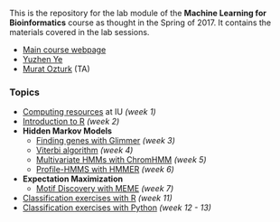 This is the repository for the lab module of the **Machine Learning for Bioinformatics** course as thought in the Spring of 2017.
It contains the materials covered in the lab sessions.

  * [Main course webpage](http://homes.soic.indiana.edu/classes/spring2017/info/i529-yye/index.php)
  * [Yuzhen Ye](http://homes.soic.indiana.edu/yye/lab/index.php)
  * [Murat Ozturk](http://murat.littleblack.fish) (TA)


### Topics

  * [Computing resources](computing/) at IU *(week 1)*
  * [Introduction to R](R-intro/) *(week 2)*
  * **Hidden Markov Models**
    * [Finding genes with Glimmer](Glimmer/) *(week 3)*
    * [Viterbi algorithm](viterbi/) *(week 4)*
    * [Multivariate HMMs with ChromHMM](ChromHMM/) *(week 5)*
    * [Profile-HMMS with HMMER](HMMER/) *(week 6)*
  * **Expectation Maximization**
    * [Motif Discovery with MEME](MEME/) *(week 7)*
  * [Classification exercises with R](R-MachineLearning/) *(week 11)*
  * [Classification exercises with Python](Python-MachineLearning/) *(week 12 - 13)*
